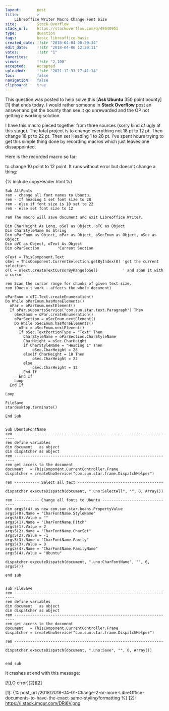 ```yaml
---
layout:       post
title:        >
    Libreoffice Writer Macro Change Font Size
site:         Stack Overflow
stack_url:    https://stackoverflow.com/q/49640951
type:         Question
tags:         basic libreoffice-basic
created_date: !!str "2018-04-04 00:29:34"
edit_date:    !!str "2018-04-06 12:20:11"
votes:        !!str "1"
favorites:    
views:        !!str "2,100"
accepted:     Accepted
uploaded:     !!str "2021-12-31 17:41:14"
toc:          false
navigation:   false
clipboard:    true
---
```


This question was posted to help solve this [**Ask Ubuntu** 350 point bounty][1] that ends today. I would rather someone in **Stack Overflow** post an answer and get the bounty than see it go unrewarded and the OP not getting a working solution.

I have this macro pieced together from three sources (sorry kind of ugly at this stage).
The total project is to change everything not 18 pt to 12 pt. Then change 18 pt to 22 pt. Then set Heading 1 to 28 pt. I've spent hours trying to get this simple thing done by recording macros which just leaves one dissappointed.

Here is the recorded macro so far:

 to change 10 point to 12 point. It runs without error but doesn't change a thing:



{% include copyHeader.html %}
``` basic
Sub AllFonts
rem - change all font names to Ubuntu.
rem - If heading 1 set font size to 28
rem - else if font size is 18 set to 22
rem - else set font size to 12

rem The macro will save document and exit Libreoffice Writer.

Dim CharHeight As Long, oSel as Object, oTC as Object
Dim CharStyleName As String
Dim oParEnum as Object, oPar as Object, oSecEnum as Object, oSec as Object
Dim oVC as Object, oText As Object
Dim oParSection        'Current Section
      
oText = ThisComponent.Text
oSel = ThisComponent.CurrentSelection.getByIndex(0) 'get the current selection
oTC = oText.createTextCursorByRange(oSel)           ' and span it with a cursor

rem Scan the cursor range for chunks of given text size.
rem (Doesn't work - affects the whole document)

oParEnum = oTC.Text.createEnumeration()
Do While oParEnum.hasMoreElements()
  oPar = oParEnum.nextElement()
  If oPar.supportsService("com.sun.star.text.Paragraph") Then
    oSecEnum = oPar.createEnumeration()
    oParSection = oSecEnum.nextElement()
    Do While oSecEnum.hasMoreElements()
      oSec = oSecEnum.nextElement()
      If oSec.TextPortionType = "Text" Then
		CharStyleName = oParSection.CharStyleName
        CharHeight = oSec.CharHeight
		if CharStyleName = "Heading 1" Then
	        oSec.CharHeight = 28
	    elseif CharHeight = 18 Then
	        oSec.CharHeight = 22
	    else
	        oSec.CharHeight = 12
        End If
      End If
    Loop
  End If

Loop

FileSave
stardesktop.terminate()

End Sub


Sub UbuntuFontName
rem ----------------------------------------------------------------------
rem define variables
dim document   as object
dim dispatcher as object
rem ----------------------------------------------------------------------
rem get access to the document
document   = ThisComponent.CurrentController.Frame
dispatcher = createUnoService("com.sun.star.frame.DispatchHelper")

rem ----------- Select all text ------------------------------------------
dispatcher.executeDispatch(document, ".uno:SelectAll", "", 0, Array())

rem ----------- Change all fonts to Ubuntu -------------------------------
dim args5(4) as new com.sun.star.beans.PropertyValue
args5(0).Name = "CharFontName.StyleName"
args5(0).Value = ""
args5(1).Name = "CharFontName.Pitch"
args5(1).Value = 2
args5(2).Name = "CharFontName.CharSet"
args5(2).Value = -1
args5(3).Name = "CharFontName.Family"
args5(3).Value = 0
args5(4).Name = "CharFontName.FamilyName"
args5(4).Value = "Ubuntu"

dispatcher.executeDispatch(document, ".uno:CharFontName", "", 0, args5())

end sub


sub FileSave
rem ----------------------------------------------------------------------
rem define variables
dim document   as object
dim dispatcher as object
rem ----------------------------------------------------------------------
rem get access to the document
document   = ThisComponent.CurrentController.Frame
dispatcher = createUnoService("com.sun.star.frame.DispatchHelper")

rem ----------------------------------------------------------------------
dispatcher.executeDispatch(document, ".uno:Save", "", 0, Array())


end sub

```

It crashes at end with this message:

[![LO error][2]][2]




  [1]: {% post_url /2018/2018-04-01-Change-2-or-more-LibreOffice-documents-to-have-the-exact-same-styling∕formatting %}
  [2]: https://i.stack.imgur.com/DRj6V.png
